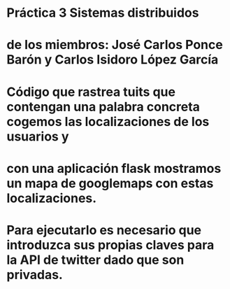 # Práctica 3 Sistemas distribuidos
# de los miembros: José Carlos Ponce Barón  y Carlos Isidoro López García 
# Código que rastrea tuits que contengan una palabra concreta cogemos las localizaciones de los usuarios y
# con una aplicación flask mostramos un mapa de googlemaps con estas localizaciones.
# Para ejecutarlo es necesario que introduzca sus propias claves para la API de twitter dado que son privadas. 